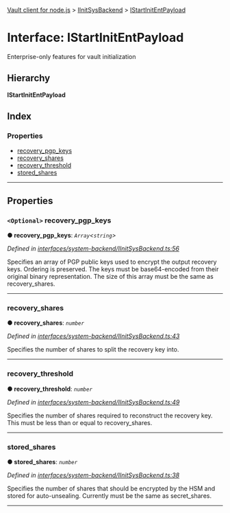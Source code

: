 [Vault client for node.js](../README.md) > [IInitSysBackend](../modules/iinitsysbackend.md) > [IStartInitEntPayload](../interfaces/iinitsysbackend.istartinitentpayload.md)

# Interface: IStartInitEntPayload

Enterprise-only features for vault initialization

## Hierarchy

**IStartInitEntPayload**

## Index

### Properties

* [recovery_pgp_keys](iinitsysbackend.istartinitentpayload.md#recovery_pgp_keys)
* [recovery_shares](iinitsysbackend.istartinitentpayload.md#recovery_shares)
* [recovery_threshold](iinitsysbackend.istartinitentpayload.md#recovery_threshold)
* [stored_shares](iinitsysbackend.istartinitentpayload.md#stored_shares)

---

## Properties

<a id="recovery_pgp_keys"></a>

### `<Optional>` recovery_pgp_keys

**● recovery_pgp_keys**: *`Array`<`string`>*

*Defined in [interfaces/system-backend/IInitSysBackend.ts:56](https://github.com/theogravity/vault-tacular/blob/560d138/src/interfaces/system-backend/IInitSysBackend.ts#L56)*

Specifies an array of PGP public keys used to encrypt the output recovery keys. Ordering is preserved. The keys must be base64-encoded from their original binary representation. The size of this array must be the same as recovery\_shares.

___
<a id="recovery_shares"></a>

###  recovery_shares

**● recovery_shares**: *`number`*

*Defined in [interfaces/system-backend/IInitSysBackend.ts:43](https://github.com/theogravity/vault-tacular/blob/560d138/src/interfaces/system-backend/IInitSysBackend.ts#L43)*

Specifies the number of shares to split the recovery key into.

___
<a id="recovery_threshold"></a>

###  recovery_threshold

**● recovery_threshold**: *`number`*

*Defined in [interfaces/system-backend/IInitSysBackend.ts:49](https://github.com/theogravity/vault-tacular/blob/560d138/src/interfaces/system-backend/IInitSysBackend.ts#L49)*

Specifies the number of shares required to reconstruct the recovery key. This must be less than or equal to recovery\_shares.

___
<a id="stored_shares"></a>

###  stored_shares

**● stored_shares**: *`number`*

*Defined in [interfaces/system-backend/IInitSysBackend.ts:38](https://github.com/theogravity/vault-tacular/blob/560d138/src/interfaces/system-backend/IInitSysBackend.ts#L38)*

Specifies the number of shares that should be encrypted by the HSM and stored for auto-unsealing. Currently must be the same as secret\_shares.

___

